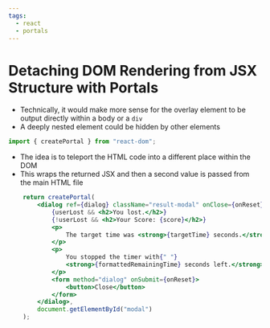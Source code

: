```yaml
---
tags:
  - react
  - portals
---
```

# Detaching DOM Rendering from JSX Structure with Portals
* Technically, it would make more sense for the overlay element to be output directly within a body or a `div`
* A deeply nested element could be hidden by other elements

```jsx
import { createPortal } from "react-dom";
```
* The idea is to teleport the HTML code into a different place within the DOM
* This wraps the returned JSX and then a second value is passed from the main HTML file

```jsx
	return createPortal(
		<dialog ref={dialog} className="result-modal" onClose={onReset}>
			{userLost && <h2>You lost.</h2>}
			{!userLost && <h2>Your Score: {score}</h2>}
			<p>
				The target time was <strong>{targetTime} seconds.</strong>
			</p>
			<p>
				You stopped the timer with{" "}
				<strong>{formattedRemainingTime} seconds left.</strong>
			</p>
			<form method="dialog" onSubmit={onReset}>
				<button>Close</button>
			</form>
		</dialog>,
		document.getElementById("modal")
	);
```



